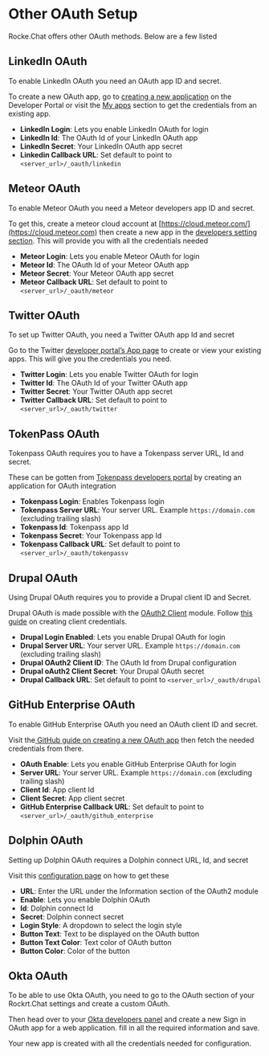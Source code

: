 # Other OAuth Setup

Rocke.Chat offers other OAuth methods. Below are a few listed

## LinkedIn OAuth

To enable LinkedIn OAuth you need an OAuth app ID and secret.&#x20;

To create a new OAuth app, go to [creating a new application](https://www.linkedin.com/developers/) on the Developer Portal or visit the [My apps](https://www.linkedin.com/developers/apps) section to get the credentials from an existing app.

* **LinkedIn Login**: Lets you enable LinkedIn OAuth for login&#x20;
* **LinkedIn Id**: The OAuth Id of your LinkedIn OAuth app
* **LinkedIn Secret**: Your LinkedIn OAuth app secret
* **Linkedin Callback URL**: Set default to point to `<server_url>/_oauth/linkedin`

## Meteor OAuth

To enable Meteor OAuth you need a Meteor developers app ID and secret.

To get this, create a meteor cloud account at [https://cloud.meteor.com/](https://cloud.meteor.com) then create a new app in the [developers setting section](https://cloud.meteor.com/settings). This will provide you with all the credentials needed

* **Meteor Login**: Lets you enable Meteor OAuth for login&#x20;
* **Meteor Id**: The OAuth Id of your Meteor OAuth app
* **Meteor Secret**: Your Meteor OAuth app secret
* **Meteor Callback URL**: Set default to point to `<server_url>/_oauth/meteor`

## Twitter OAuth

To set up Twitter OAuth, you need a Twitter OAuth app Id and secret

Go to the Twitter [developer portal’s App page](https://developer.twitter.com/en/portal/projects-and-apps) to create or view your existing apps. This will give you the credentials you need.

* **Twitter Login**: Lets you enable Twitter OAuth for login&#x20;
* **Twitter Id**: The OAuth Id of your Twitter OAuth app
* **Twitter Secret**: Your Twitter OAuth app secret
* **Twitter Callback URL**: Set default to point to `<server_url>/_oauth/twitter`

## TokenPass OAuth

Tokenpass OAuth requires you to have a Tokenpass server URL, Id and secret.

These can be gotten from [Tokenpass developers portal](https://tokenpass.tokenly.com/auth/apps) by creating an application for OAuth integration

* **Tokenpass Login**: Enables Tokenpass login
* **Tokenpass Server URL**: Your server URL. Example `https://domain.com` (excluding trailing slash)
* **Tokenpass Id**: Tokenpass app Id
* **Tokenpass Secret**: Your Tokenpass app Id
* **Tokenpass Callback URL**: Set default to point to `<server_url>/_oauth/tokenpassv`

## Drupal OAuth

Using Drupal OAuth requires you to provide a Drupal client ID and Secret.

Drupal OAuth is made possible with the  [OAuth2 Client](https://www.drupal.org/project/oauth2\_client) module. Follow [this guide](https://www.drupal.org/docs/contributed-modules/oauth2-client/oauth2-client-8x-3x) on creating client credentials.

* **Drupal Login Enabled**: Lets you enable Drupal OAuth for login&#x20;
* **Drupal Server URL**: Your server URL. Example `https://domain.com` (excluding trailing slash)
* **Drupal OAuth2 Client ID**: The OAuth Id from Drupal configuration
* **Drupal oAuth2 Client Secret**: Your Drupal OAuth secret
* **Drupal Callback URL**: Set default to point to `<server_url>/_oauth/drupal`

## GitHub Enterprise OAuth

To enable GitHub Enterprise OAuth you need an OAuth client ID and secret.

Visit the[ GitHub guide on creating a new OAuth app](https://docs.github.com/en/developers/apps/building-oauth-apps/creating-an-oauth-app) then fetch the needed credentials from there.

* **OAuth Enable**: Lets you enable GitHub Enterprise OAuth for login&#x20;
* **Server URL**: Your server URL. Example `https://domain.com` (excluding trailing slash)
* **Client Id**: App client Id
* **Client Secret**: App client secret
* **GitHub Enterprise Callback URL**: Set default to point to `<server_url>/_oauth/github_enterprise`

## Dolphin OAuth

Setting up Dolphin OAuth requires a Dolphin connect URL, Id, and secret

Visit this [configuration page](https://github.com/boonex/dolphin.pro/wiki/Dolphin-Connect-Setup-for-ChatPlus) on how to get these

* **URL**: Enter the URL under the Information section of the OAuth2 module
* **Enable**: Lets you enable Dolphin OAuth
* **Id**: Dolphin connect Id
* **Secret**: Dolphin connect secret
* **Login Style**: A dropdown to select the login style
* **Button Text**: Text to be displayed on the OAuth button
* **Button Text Color**: Text color of OAuth button
* **Button Color**: Color of the button

## Okta OAuth

To be able to use Okta OAuth, you need to go to the OAuth section of your Rockrt.Chat settings and create a custom OAuth.

Then head over to your [Okta developers panel](https://developer.okta.com) and create a new Sign in OAuth app for a web application. fill in all the required information and save.

Your new app is created with all the credentials needed for configuration.
